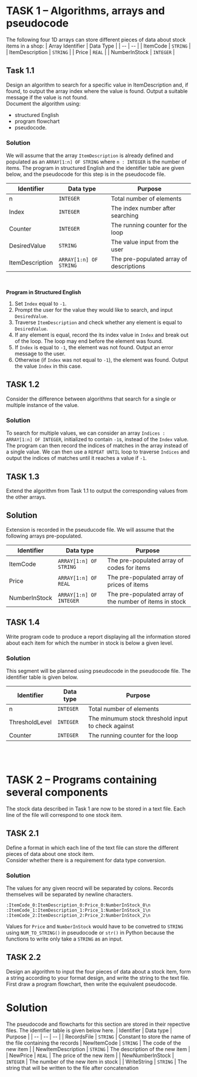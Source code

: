 # TASK 1 – Algorithms, arrays and pseudocode
The following four 1D arrays can store different pieces of data about stock items in a shop:
| Array Identifier | Data Type |
| -- | -- |
| ItemCode | `STRING` |
| ItemDescription | `STRING` |
| Price | `REAL` |
| NumberInStock | `INTEGER` |
 
## Task 1.1
Design an algorithm to search for a specific value in ItemDescription and, if found, to output the
array index where the value is found. Output a suitable message if the value is not found. <br> Document the algorithm using:
* structured English
* program flowchart
* pseudocode.

### Solution
We will assume that the array `ItemDescription` is already defined and populated as an `ARRAY[1:n] OF STRING` where `n : INTEGER` is the number of items. The program in structured English and the identifier table are given below, and the pseudocode for this step is in the pseudocode file.

| Identifier | Data type | Purpose |
| -- | -- | --|
| n | `INTEGER` | Total number of elements |
| Index | `INTEGER` | The index number after searching |
| Counter | `INTEGER` | The running counter for the loop |
| DesiredValue | `STRING` | The value input from the user |
| ItemDescription | `ARRAY[1:n] OF STRING` | The pre-populated array of descriptions |
<br>

**Program in Structured English**
1. Set `Index` equal to `-1`.
2. Prompt the user for the value they would like to search, and input `DesiredValue`.
3. Traverse `ItemDescription` and check whether any element is equal to `DesiredValue`.
4. If any element is equal, record the its index value in `Index` and break out of the loop. The loop may end before the element was found.
5. If `Index` is equal to `-1`, the element was not found. Output an error message to the user.
6. Otherwise (if `Index` was not equal to `-1`), the element was found. Output the value `Index` in this case.

## TASK 1.2
Consider the difference between algorithms that search for a single or multiple instance of the value.

### Solution
To search for multiple values, we can consider an array `Indices : ARRAY[1:n] OF INTEGER`, initialized to contain `-1`s, instead of the `Index` value. The program can then record the indices of matches in the array instead of a single value. We can then use a `REPEAT UNTIL` loop to traverse `Indices` and output the indices of matches until it reaches a value if `-1`.

## TASK 1.3
Extend the algorithm from Task 1.1 to output the corresponding values from the other arrays.

## Solution
Extension is recorded in the pseuducode file. We will assume that the following arrays pre-populated.

| Identifier | Data type | Purpose |
| -- | -- | --|
| ItemCode | `ARRAY[1:n] OF STRING` | The pre-populated array of codes for items |
| Price | `ARRAY[1:n] OF REAL` | The pre-populated array of prices of items |
| NumberInStock | `ARRAY[1:n] OF INTEGER` | The pre-populated array of the number of items in stock |

## TASK 1.4
Write program code to produce a report displaying all the information stored about each item for
which the number in stock is below a given level.

### Solution
This segment will be planned using pseudocode in the pseudocode file. The identifier table is given below.

| Identifier | Data type | Purpose |
| -- | -- | --|
| n | `INTEGER` | Total number of elements |
| ThresholdLevel | `INTEGER` | The minumum stock threshold input to check against |
| Counter | `INTEGER` | The running counter for the loop |

<br><br>

# TASK 2 – Programs containing several components
The stock data described in Task 1 are now to be stored in a text file. Each line of the file will correspond to one stock item.

## TASK 2.1
Define a format in which each line of the text file can store the different pieces of data about one stock
item. <br> Consider whether there is a requirement for data type conversion.

### Solution
The values for any given reocrd will be separated by colons. Records themselves will be separated by newline characters.

```text
:ItemCode_0:ItemDescription_0:Price_0:NumberInStock_0\n
:ItemCode_1:ItemDescription_1:Price_1:NumberInStock_1\n
:ItemCode_2:ItemDescription_2:Price_2:NumberInStock_2\n
```
Values for `Price` and `NumberInStock` would have to be convetred to `STRING` using `NUM_TO_STRING()` in pseudocode or `str()` in Python because the functions to write only take a `STRING` as an input.

## TASK 2.2
Design an algorithm to input the four pieces of data about a stock item, form a string according to your format design, and write the string to the text file. <br> First draw a program flowchart, then write the equivalent pseudocode.

# Solution
The pseudocode and flowcharts for this section are stored in their repective files. The identifier table is given below here.
| Identifier | Data type | Purpose |
| -- | -- | -- |
| RecordsFile | `STRING` | Constant to store the name of the file containing the records
| NewItemCode | `STRING` | The code of the new item |
| NewItemDescription | `STRING` | The description of the new item |
| NewPrice | `REAL` | The price of the new item |
| NewNumberInStock | `INTEGER` | The number of the new item in stock |
| WriteString | `STRING` | The string that will be written to the file after concatenation
